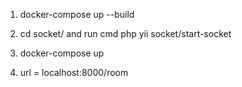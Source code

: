 1. docker-compose up --build

2. cd socket/ and run cmd php yii socket/start-socket

3. docker-compose up

4. url = localhost:8000/room
